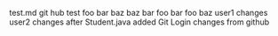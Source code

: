 test.md git hub test
foo bar baz
baz bar foo
bar foo baz
user1 changes
user2 changes
after Student.java added
Git Login
changes from github
